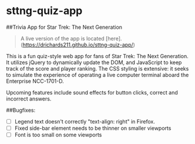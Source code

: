 # sttng-quiz-app
##Trivia App for Star Trek: The Next Generation

> A live version of the app is located [here].(https://drichards211.github.io/sttng-quiz-app/)

This is a fun quiz-style web app for fans of Star Trek: The Next Generation. It utilizes jQuery to dynamically update the DOM, and JavaScript to keep track of the score and player ranking. The CSS styling is extensive: it seeks to simulate the experience of operating a live computer terminal aboard the Enterprise NCC-1701-D.

Upcoming features include sound effects for button clicks, correct and incorrect answers.

##Bugfixes:
* [ ] Legend text doesn't correctly "text-align: right" in Firefox.
* [ ] Fixed side-bar element needs to be thinner on smaller viewports
* [ ] Font is too small on some viewports
